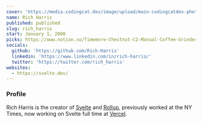 ```yaml
---
cover: 'https://media.codingcat.dev/image/upload/main-codingcatdev-photo/podcast-guest/rich_harris'
name: Rich Harris
published: published
slug: rich_harris
start: January 1, 2000
picks: https://www.notion.so/Timemore-Chestnut-C2-Manual-Coffee-Grinder-059883be0b2b48c481ec493616e4a6d2, https://www.notion.so/Stackblitz-726c7a3f6fbd4427b60616a7bb0100f8
socials:
  github: 'https://github.com/Rich-Harris'
  linkedin: 'https://www.linkedin.com/in/rich-harris/'
  twitter: 'https://twitter.com/rich_harris'
websites:
  - https://svelte.dev/
---
```


### Profile

Rich Harris is the creator of [Svelte](https://svelte.dev) and [Rollup](https://rollupjs.org/), previously worked at the NY Times, now working on Svelte full time at [Vercel](https://vercel.com/).
